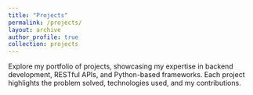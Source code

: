 ```yaml
---
title: "Projects"
permalink: /projects/
layout: archive
author_profile: true
collection: projects
---
```


Explore my portfolio of projects, showcasing my expertise in backend development, RESTful APIs, and Python-based frameworks. Each project highlights the problem solved, technologies used, and my contributions.

